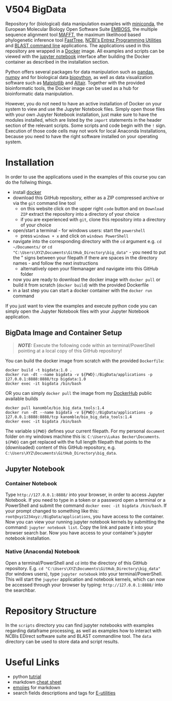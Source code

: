 # V504 BigData 
Repository for (biological) data manipulation examples with [miniconda](https://docs.conda.io/en/latest/miniconda.html), the European Molecular Biology Open Software Suite [EMBOSS](http://emboss.open-bio.org/), the multiple sequence alignment tool [MAFFT](https://mafft.cbrc.jp/alignment/server/), the maximum likelihood based phylogenetic inference tool [FastTree](http://www.microbesonline.org/fasttree/), [NCBI's Entrez Programming Utilities](https://www.ncbi.nlm.nih.gov/books/NBK25501/?utm_source=blog&utm_medium=referral&utm_campaign=RefSeq-209&utm_term=EUtilities+&utm_content=20211112link2) and [BLAST command line](https://www.ncbi.nlm.nih.gov/books/NBK279690/) applications. The applications used in this repository are wrapped in a [Docker](https://www.docker.com/get-started) image. All examples and scripts can be viewed with the [jupyter notebook](https://jupyter.org/) interface after building the Docker container as described in the installation section. 

Python offers several packages for data manipulation such as [pandas](https://pandas.pydata.org/), [numpy](https://numpy.org/) and for biological data [biopython](https://biopython.org/), as well as data visualization software such as [Matplotlib](https://matplotlib.org/) and [Altair](https://altair-viz.github.io/). Together with the provided bioinformatic tools, the Docker image can be used as a hub for bioinformatic data manipulation.

However, you do not need to have an active installation of Docker on your system to view and use the Jupyter Notebook files. Simply open those files with your own Jupyter Notebook installation, just make sure to have the modules installed, which are listed by the `import` statements in the header section of the relevant scripts. Some scripts and code begin with the `!` sign. Execution of those code cells may not work for local Anaconda Installations, because you need to have the right software installed on your operating system.
# Installation
In order to use the applications used in the examples of this course you can do the follwing things.
 - install [docker](https://www.docker.com/get-started)
 - download this GitHub repository, either as a ZIP compressed archive or via the `git` command line tool
   -  on this website click on the upper right `code` button and on `Download ZIP` extract the repository into a directory of your choice
   -  if you are experienced with `git`, clone this repository into a directory of your choice
 - open/start a terminal - for windows users: start the `powershell`
   - press `windows + x` and click on `windows PowerShell`
 - navigate into the corresponding directory with the `cd` argument e.g. `cd ~/Documents/` or `cd "C:\Users\XYZ\Documents\GitHub_Directory\big_data"` - you need to put the " signs between your filepath if there are spaces in the directory names - and follow the next instructions
   - alternatively open your filemanager and navigate into this GitHub folder
 - now you are ready to download the docker image with `docker pull` or build it from scratch (`docker build`) with the provided Dockerfile
 - in a last step you can start a docker container with the `docker run` command

If you just want to view the examples and execute python code you can simply open the Jupyter Notebook files with your Jupyter Notebook application.
## BigData Image and Container Setup
> **_NOTE:_** Execute the following code within an terminal/PowerShell pointing at a local copy of this GitHub repository!

You can build the docker image from scratch with the provided `Dockerfile`:
```terminal
docker build -t bigdata:1.0 .
docker run -dt --name bigdata -v ${PWD}:/BigData/applications -p 127.0.0.1:8888:8888/tcp bigdata:1.0 
docker exec -it bigdata /bin/bash
```
OR you can simply `docker pull` the image from my [DockerHub](https://hub.docker.com/r/kanomble/bio_big_data_tools) public available builds 
```terminal
docker pull kanomble/bio_big_data_tools:1.4
docker run -dt --name bigdata -v ${PWD}:/BigData/applications -p 127.0.0.1:8888:8888/tcp kanomble/bio_big_data_tools:1.4
docker exec -it bigdata /bin/bash
```
The variable `${PWD}` defines your current filepath. For my personal `document` folder on my windows machine this is: `C:\Users\Lukas Becker\Documents`. `${PWD}` can get replaced with the full length filepath that points to the (downloaded) content of this GitHub repository, e.g. `C:\Users\XYZ\Documents\GitHub_Directory\big_data`.

## Jupyter Notebook

### Container Notebook
Type `http://127.0.0.1:8888/` into your browser, in order to access Jupyter Notebook. If you need to type in a token or a password open a terminal or a PowerShell and submit the command `docker exec -it bigdata /bin/bash`. If your prompt changed to something like this: `root@xyz1234xyz:/BigData/applications`, you have access to the container. Now you can view your running jupyter notebook kernels by submitting the command: `jupyter notebook list`. Copy the link and paste it into your browser search bar. Now you have access to your container's jupyter notebook installation.

### Native (Anaconda) Notebook
Open a terminal/PowerShell and `cd` into the directory of this GitHub repository. E.g. `cd "C:\Users\XYZ\Documents\GitHub_Directory\big_data"` (for windows users), type `jupyter notebook` into your terminal/PowerShell. This will start the `jupyter` application and notebook kernels, which can now be accessed through your browser by typing: `http://127.0.0.1:8888/` into the searchbar.

# Repository Structure
In the `scripts` directory you can find jupyter notebooks with examples regarding dataframe processing, as well as examples how to interact with NCBIs EDirect software suite and BLAST commandline tool. The `data` directory can be used to store data and script results.

# Useful Links
- python [tutrial](https://www.w3schools.com/python/default.asp)
- markdown [cheat sheet](https://www.markdownguide.org/basic-syntax/)
- [emojies](https://emojipedia.org/objects/) for markdown 
- search fields descriptions and tags for [E-utilities](https://pubmed.ncbi.nlm.nih.gov/help/#search-tags)
